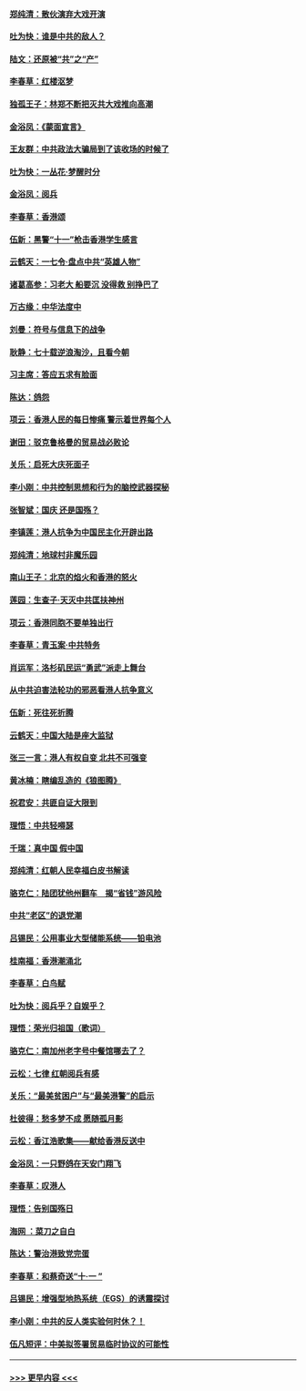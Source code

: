 #### [郑纯清：散伙演弃大戏开演](../pages/nsc993/n11570826.md?t=10060522) 
#### [吐为快：谁是中共的敌人？](../pages/nsc993/n11570817.md?t=10060522) 
#### [陆文：还原被“共”之“产”](../pages/nsc993/n11570798.md?t=10060522) 
#### [李春草：红楼沤梦](../pages/nsc993/n11569673.md?t=10060522) 
#### [独孤王子：林郑不断把灭共大戏推向高潮](../pages/nsc993/n11569381.md?t=10060522) 
#### [金浴凤：《蒙面宣言》](../pages/nsc993/n11569368.md?t=10060522) 
#### [王友群：中共政法大骗局到了该收场的时候了](../pages/nsc993/n11568940.md?t=10060522) 
#### [吐为快：一丛花‧梦醒时分](../pages/nsc993/n11567491.md?t=10060522) 
#### [金浴凤：阅兵](../pages/nsc993/n11567454.md?t=10060522) 
#### [李春草：香港颂](../pages/nsc993/n11567444.md?t=10060522) 
#### [伍新：黑警“十一”枪击香港学生感言](../pages/nsc993/n11567426.md?t=10060522) 
#### [云鹤天：一七令‧盘点中共“英雄人物”](../pages/nsc993/n11567091.md?t=10060522) 
#### [诸葛高参：习老大 船要沉 没得救 别挣巴了](../pages/nsc993/n11566976.md?t=10060522) 
#### [万古缘：中华法度中](../pages/nsc993/n11566726.md?t=10060522) 
#### [刘曼：符号与信息下的战争](../pages/nsc993/n11564655.md?t=10060522) 
#### [耿静：七十载逆浪淘沙，且看今朝](../pages/nsc993/n11564520.md?t=10060522) 
#### [习主席：答应五求有脸面](../pages/nsc993/n11563953.md?t=10060522) 
#### [陈达：鸽怨](../pages/nsc993/n11561879.md?t=10060522) 
#### [项云：香港人民的每日惨痛  警示着世界每个人](../pages/nsc993/n11559273.md?t=10060522) 
#### [谢田：驳克鲁格曼的贸易战必败论](../pages/nsc993/n11555840.md?t=10060522) 
#### [关乐：启死大庆死面子](../pages/nsc993/n11556823.md?t=10060522) 
#### [李小刚：中共控制思想和行为的脑控武器探秘](../pages/nsc993/n11556776.md?t=10060522) 
#### [张智斌：国庆  还是国殇？](../pages/nsc993/n11556617.md?t=10060522) 
#### [李镇莲：港人抗争为中国民主化开辟出路](../pages/nsc993/n11556570.md?t=10060522) 
#### [郑纯清：地球村非魔乐园](../pages/nsc993/n11555415.md?t=10060522) 
#### [南山王子：北京的焰火和香港的怒火](../pages/nsc993/n11555318.md?t=10060522) 
#### [莲园：生查子·天灭中共匡扶神州](../pages/nsc993/n11555302.md?t=10060522) 
#### [项云：香港同胞不要单独出行](../pages/nsc993/n11555276.md?t=10060522) 
#### [李春草：青玉案‧中共特务](../pages/nsc993/n11552356.md?t=10060522) 
#### [肖运军：洛杉矶民运“勇武”派走上舞台](../pages/nsc993/n11551595.md?t=10060522) 
#### [从中共迫害法轮功的邪恶看港人抗争意义](../pages/nsc993/n11540858.md?t=10060522) 
#### [伍新：死往死折腾](../pages/nsc993/n11550174.md?t=10060522) 
#### [云鹤天：中国大陆是座大监狱](../pages/nsc993/n11550155.md?t=10060522) 
#### [张三一言：港人有权自变 北共不可强变](../pages/nsc993/n11550132.md?t=10060522) 
#### [黄冰楠：瞎编乱造的《狼图腾》](../pages/nsc993/n11550082.md?t=10060522) 
#### [祝君安：共匪自证大限到](../pages/nsc993/n11550041.md?t=10060522) 
#### [理悟：中共轻嘚瑟](../pages/nsc993/n11547978.md?t=10060522) 
#### [千瑞：真中国 假中国](../pages/nsc993/n11547865.md?t=10060522) 
#### [郑纯清：红朝人民幸福白皮书解读](../pages/nsc993/n11547499.md?t=10060522) 
#### [骆克仁：陆团犹他州翻车　揭“省钱”游风险](../pages/nsc993/n11546977.md?t=10060522) 
#### [中共“老区”的退党潮](../pages/nsc993/n11545995.md?t=10060522) 
#### [吕锡民：公用事业大型储能系统——铅电池](../pages/nsc993/n11545701.md?t=10060522) 
#### [桂南福：香港潮涌北](../pages/nsc993/n11545682.md?t=10060522) 
#### [李春草：白鸟赋](../pages/nsc993/n11545663.md?t=10060522) 
#### [吐为快：阅兵乎？自娱乎？](../pages/nsc993/n11545625.md?t=10060522) 
#### [理悟：荣光归祖国（歌词）](../pages/nsc993/n11545616.md?t=10060522) 
#### [骆克仁：南加州老字号中餐馆哪去了？](../pages/nsc993/n11545120.md?t=10060522) 
#### [云松：七律 红朝阅兵有感](../pages/nsc993/n11542394.md?t=10060522) 
#### [关乐：“最美贫困户”与“最美港警”的启示](../pages/nsc993/n11542252.md?t=10060522) 
#### [杜彼得：愁多梦不成 愿随孤月影](../pages/nsc993/n11540296.md?t=10060522) 
#### [云松：香江浩歌集——献给香港反送中](../pages/nsc993/n11540149.md?t=10060522) 
#### [金浴凤：一只野鸽在天安门翔飞](../pages/nsc993/n11540280.md?t=10060522) 
#### [李春草：叹港人](../pages/nsc993/n11540119.md?t=10060522) 
#### [理悟：告别国殇日](../pages/nsc993/n11539610.md?t=10060522) 
#### [海网 ：菜刀之自白](../pages/nsc993/n11539597.md?t=10060522) 
#### [陈达：警治港致党完蛋](../pages/nsc993/n11538127.md?t=10060522) 
#### [李春草：和蔡奇送“十·一 ”](../pages/nsc993/n11537810.md?t=10060522) 
#### [吕锡民：增强型地热系统（EGS）的诱震探讨](../pages/nsc993/n11537765.md?t=10060522) 
#### [李小刚：中共的反人类实验何时休？！](../pages/nsc993/n11537669.md?t=10060522) 
#### [伍凡短评：中美拟签署贸易临时协议的可能性](../pages/nsc993/n11536773.md?t=10060522) 

----
#### [ >>> 更早内容 <<< ](../indexes/nsc993-earlier.md)
